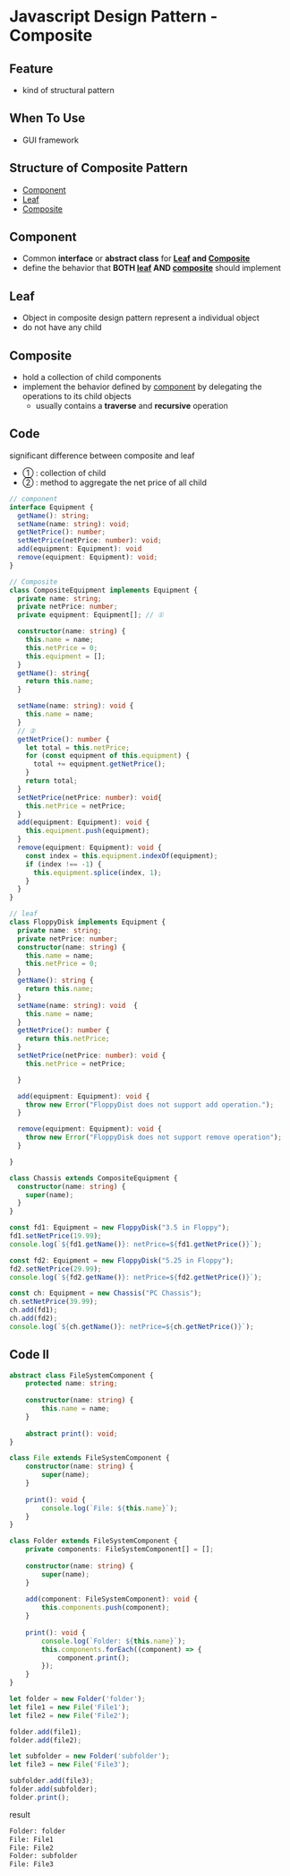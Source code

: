 # Javascript Design Pattern - Composite

## Feature

- kind of structural pattern

## When To Use

- GUI framework

## Structure of Composite Pattern

- [Component](#component)
- [Leaf](#leaf)
- [Composite](#composite)

## Component

- Common **interface** or **abstract class** for **[Leaf](#leaf) and [Composite](#composite)**
- define the behavior that **BOTH [leaf](#leaf) AND [composite](#composite)** should implement

## Leaf

- Object in composite design pattern represent a individual object
- do not have any child

## Composite

- hold a collection of child components
- implement the behavior defined by [component](#component) by delegating the operations to its child objects
  - usually contains a **traverse** and **recursive** operation

## Code

significant difference between composite and leaf

- ① : collection of child
- ② : method to aggregate the net price of all child

```ts
// component
interface Equipment {
  getName(): string;
  setName(name: string): void;
  getNetPrice(): number;
  setNetPrice(netPrice: number): void;
  add(equipment: Equipment): void
  remove(equipment: Equipment): void;
}

// Composite
class CompositeEquipment implements Equipment {
  private name: string;
  private netPrice: number;
  private equipment: Equipment[]; // ①

  constructor(name: string) {
    this.name = name;
    this.netPrice = 0;
    this.equipment = [];
  }
  getName(): string{
    return this.name;
  }

  setName(name: string): void {
    this.name = name;
  }
  // ②
  getNetPrice(): number {
    let total = this.netPrice;
    for (const equipment of this.equipment) {
      total += equipment.getNetPrice();
    }
    return total;
  }
  setNetPrice(netPrice: number): void{
    this.netPrice = netPrice;
  }
  add(equipment: Equipment): void {
    this.equipment.push(equipment);
  }
  remove(equipment: Equipment): void {
    const index = this.equipment.indexOf(equipment);
    if (index !== -1) {
      this.equipment.splice(index, 1);
    }
  }
}

// leaf
class FloppyDisk implements Equipment {
  private name: string;
  private netPrice: number;
  constructor(name: string) {
    this.name = name;
    this.netPrice = 0;
  }
  getName(): string {
    return this.name;
  }
  setName(name: string): void  {
    this.name = name;
  }
  getNetPrice(): number {
    return this.netPrice;
  }
  setNetPrice(netPrice: number): void {
    this.netPrice = netPrice;

  }

  add(equipment: Equipment): void {
    throw new Error("FloppyDist does not support add operation.");
  }

  remove(equipment: Equipment): void {
    throw new Error("FloppyDisk does not support remove operation");
  }

}

class Chassis extends CompositeEquipment {
  constructor(name: string) {
    super(name);
  }
}

const fd1: Equipment = new FloppyDisk("3.5 in Floppy");
fd1.setNetPrice(19.99);
console.log(`${fd1.getName()}: netPrice=${fd1.getNetPrice()}`);

const fd2: Equipment = new FloppyDisk("5.25 in Floppy");
fd2.setNetPrice(29.99);
console.log(`${fd2.getName()}: netPrice=${fd2.getNetPrice()}`);

const ch: Equipment = new Chassis("PC Chassis");
ch.setNetPrice(39.99);
ch.add(fd1);
ch.add(fd2);
console.log(`${ch.getName()}: netPrice=${ch.getNetPrice()}`);
```

## Code II

```ts
abstract class FileSystemComponent {
    protected name: string;
 
    constructor(name: string) {
        this.name = name;
    }
 
    abstract print(): void;
}

class File extends FileSystemComponent {
    constructor(name: string) {
        super(name);
    }
 
    print(): void {
        console.log(`File: ${this.name}`);
    }
}

class Folder extends FileSystemComponent {
    private components: FileSystemComponent[] = [];
  
    constructor(name: string) {
        super(name);
    }
 
    add(component: FileSystemComponent): void {
        this.components.push(component);
    }
 
    print(): void {
        console.log(`Folder: ${this.name}`);
        this.components.forEach((component) => {
            component.print();
        });
    }
}

let folder = new Folder('folder');
let file1 = new File('File1');
let file2 = new File('File2');

folder.add(file1);
folder.add(file2);

let subfolder = new Folder('subfolder');
let file3 = new File('File3');

subfolder.add(file3);
folder.add(subfolder);
folder.print();
```

result

```sh
Folder: folder
File: File1
File: File2
Folder: subfolder
File: File3
```
